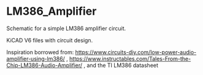 # LM386_Amplifier
Schematic for a simple LM386 amplifier circuit.

KiCAD V6 files with circuit design. 

Inspiration borrowed from:
https://www.circuits-diy.com/low-power-audio-amplifier-using-lm386/ ,
https://www.instructables.com/Tales-From-the-Chip-LM386-Audio-Amplifier/ ,
and the TI LM386 datasheet
